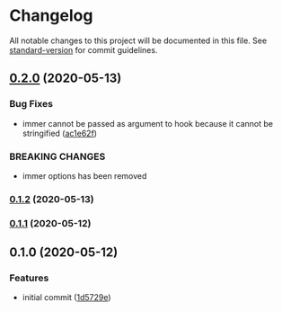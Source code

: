 # Changelog

All notable changes to this project will be documented in this file. See [standard-version](https://github.com/conventional-changelog/standard-version) for commit guidelines.

## [0.2.0](https://github.com/kavaro/loki-hooks-immutable/compare/v0.1.2...v0.2.0) (2020-05-13)


### Bug Fixes

* immer cannot be passed as argument to hook because it cannot be stringified ([ac1e62f](https://github.com/kavaro/loki-hooks-immutable/commit/ac1e62f))


### BREAKING CHANGES

* immer options has been removed



### [0.1.2](https://github.com/kavaro/loki-hooks-immutable/compare/v0.1.1...v0.1.2) (2020-05-13)



### [0.1.1](https://github.com/kavaro/loki-hooks-immutable/compare/v0.1.0...v0.1.1) (2020-05-12)



## 0.1.0 (2020-05-12)


### Features

* initial commit ([1d5729e](https://github.com/kavaro/loki-hooks-immutable/commit/1d5729e))
